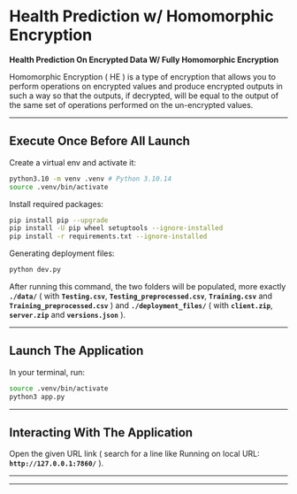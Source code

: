 # Health Prediction w/ Homomorphic Encryption

**Health Prediction On Encrypted Data W/ Fully Homomorphic Encryption**

Homomorphic Encryption ( HE ) is a type of encryption that allows you to perform operations on encrypted values and produce encrypted outputs in such a way so that the outputs, if decrypted, will be equal to the output of the same set of operations performed on the un-encrypted values.

---

## Execute Once Before All Launch

Create a virtual env and activate it:

```sh
python3.10 -m venv .venv # Python 3.10.14
source .venv/bin/activate
```

Install required packages:

```sh
pip install pip --upgrade
pip install -U pip wheel setuptools --ignore-installed
pip install -r requirements.txt --ignore-installed
```

Generating deployment files:

```sh
python dev.py
```

After running this command, the two folders will be populated, more exactly **`./data/`** ( with **`Testing.csv`**, **`Testing_preprocessed.csv`**, **`Training.csv`** and **`Training_preprocessed.csv`** ) and **`./deployment_files/`** ( with **`client.zip`**, **`server.zip`** and **`versions.json`** ).

---

## Launch The Application

In your terminal, run:

```sh
source .venv/bin/activate
python3 app.py
```

---

## Interacting With The Application

Open the given URL link ( search for a line like Running on local URL: **`http://127.0.0.1:7860/`** ).

---

---
